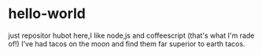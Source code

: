 # hello-world
just repositor
hubot here,I like node,js and coffeescript (that's what I'm rade of!)
I've had tacos on the moon and find them far superior to earth tacos.
